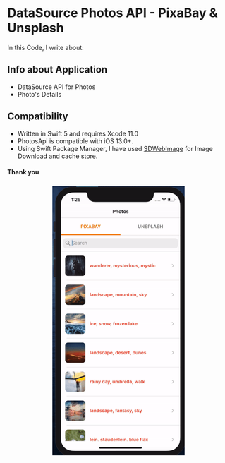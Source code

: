 # DataSource Photos API - PixaBay & Unsplash

In this Code, I write about:

## Info about Application 

- DataSource API for Photos
- Photo's Details

## Compatibility

- Written in Swift 5 and requires Xcode 11.0
- PhotosApi is compatible with iOS 13.0+.
- Using Swift Package Manager, I have used [SDWebImage](https://github.com/SDWebImage/SDWebImage.git) for Image Download and cache store.

#### Thank you

<h3 align="center">
<img src="Photo.gif" alt="Screen record of PhotosApi for iOS"/>
</h3>

